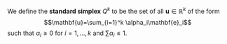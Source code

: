 We define the **standard simplex** $Q^k$ to be the set of all $\mathbf{u}\in\mathbb{R}^k$ of the form $$\mathbf{u}=\sum_{i=1}^k \alpha_i\mathbf{e}_i$$such that $\alpha_i\ge 0$ for $i=1,...,k$ and $\sum\alpha_i\le 1$.